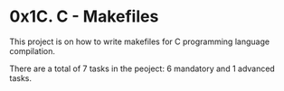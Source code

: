 # 0x1C. C - Makefiles

This project is on how to write makefiles for C programming language compilation.

There are a total of 7 tasks in the peoject:
6 mandatory and 1 advanced tasks.
